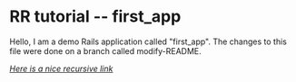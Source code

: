 # RR tutorial -- first_app

Hello, I am a demo Rails application called "first_app". 
The changes to this file were done on a branch called modify-README.

[*Here is a nice recursive link*](https://github.com/zmaloney/first_app)